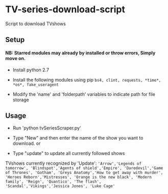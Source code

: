 # TV-series-download-script
Script to download TVshows

## Setup
#### NB: Starred modules may already by installed or throw errors, Simply move on.
* Install python 2.7
* Install the following modules using pip
  `bs4,
  clint,
  requests,
  *time*,
  *os*,
  fake_useragent`
  
* Modify the 'name' and 'folderpath' variables to indicate path for file storage

## Usage
* Run 'python tvSeriesScraper.py'

* Type "New" and then enter the name of the show you want to download.
or
* Type "update" to update all currently followed shows

TVshows currently recognized by 'Update':
        `'Arrow','Legends of tomorrow',
        'Blindspot','Agents of shield','Empire',
        'Daredevil','Game of Thrones', 'Gotham',
        'Greys Anatomy','How to get away with murder',
        'Heroes Reborn','Mistresses', 'Orange is the new black',
        'Modern family', 'Reign', 'Quantico', 'The flash',
        'Scandal','Vikings','Jessica Jones', 'Luke Cage'`
        



